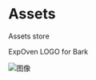# Assets
Assets store

ExpOven LOGO for Bark

![图像](https://github.com/user-attachments/assets/abd4f1f1-446d-46c3-8c0b-b80c7ddbbfbe)
